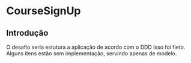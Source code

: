 # CourseSignUp

## Introdução
O desafio seria estutura a aplicação de acordo com o DDD
Isso foi fieto. Alguns itens estão sem implementação, servindo apenas de modelo.
